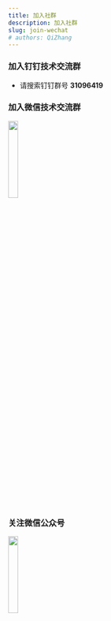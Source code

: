 ```yaml
---
title: 加入社群
description: 加入社群
slug: join-wechat
# authors: QiZhang
---
```


### 加入钉钉技术交流群

* 请搜索钉钉群号 **31096419**

### 加入微信技术交流群

<img src='/wechat/wechat.png' width='20%' />

### 关注微信公众号

<img src='/wechat/wechat-public.png' width='20%' />



